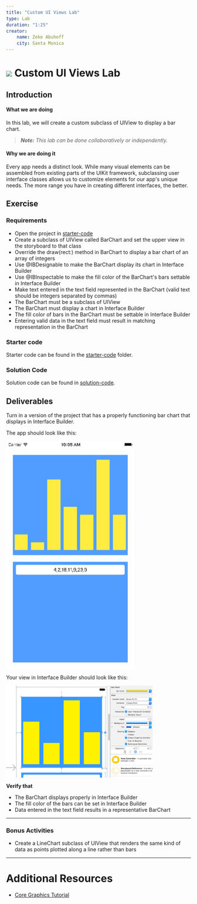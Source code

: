 ```yaml
---
title: "Custom UI Views Lab"
type: Lab
duration: "1:25"
creator:
    name: Zeke Abuhoff
    city: Santa Monica
---
```


# ![](https://ga-dash.s3.amazonaws.com/production/assets/logo-9f88ae6c9c3871690e33280fcf557f33.png) Custom UI Views Lab

## Introduction

#### What we are doing

In this lab, we will create a custom subclass of UIView to display a bar chart.

> ***Note:*** _This lab can be done collaboratively or independently._


#### Why we are doing it

Every app needs a distinct look. While many visual elements can be assembled from existing parts of the UIKit framework, subclassing user interface classes allows us to customize elements for our app's unique needs. The more range you have in creating different interfaces, the better.

## Exercise

### Requirements

+ Open the project in [starter-code](starter-code)
+ Create a subclass of UIView called BarChart and set the upper view in the storyboard to that class
+ Override the draw(rect:) method in BarChart to display a bar chart of an array of integers
+ Use @IBDesignable to make the BarChart display its chart in Interface Builder
+ Use @IBInspectable to make the fill color of the BarChart's bars settable in Interface Builder
+ Make text entered in the text field represented in the BarChart (valid text should be integers separated by commas)
+ The BarChart must be a subclass of UIView
+ The BarChart must display a chart in Interface Builder
+ The fill color of bars in the BarChart must be settable in Interface Builder
+ Entering valid data in the text field must result in matching representation in the BarChart

### Starter code

Starter code can be found in the [starter-code](starter-code) folder.

### Solution Code
Solution code can be found in [solution-code](solution-code).

## Deliverables

Turn in a version of the project that has a properly functioning bar chart that displays in Interface Builder.

The app should look like this:

<img src="deliverables/Screenshot-1.png" align="center" width="350">

Your view in Interface Builder should look like this:

<img src="deliverables/Screenshot-2.png" align="center" width="400">



**Verify that**
+ The BarChart displays properly in Interface Builder
+ The fill color of the bars can be set in Interface Builder
+ Data entered in the text field results in a representative BarChart

---

### Bonus Activities

+ Create a LineChart subclass of UIView that renders the same kind of data as points plotted along a line rather than bars

---

# Additional Resources

+ [Core Graphics Tutorial](https://www.raywenderlich.com/90690/modern-core-graphics-with-swift-part-1)
